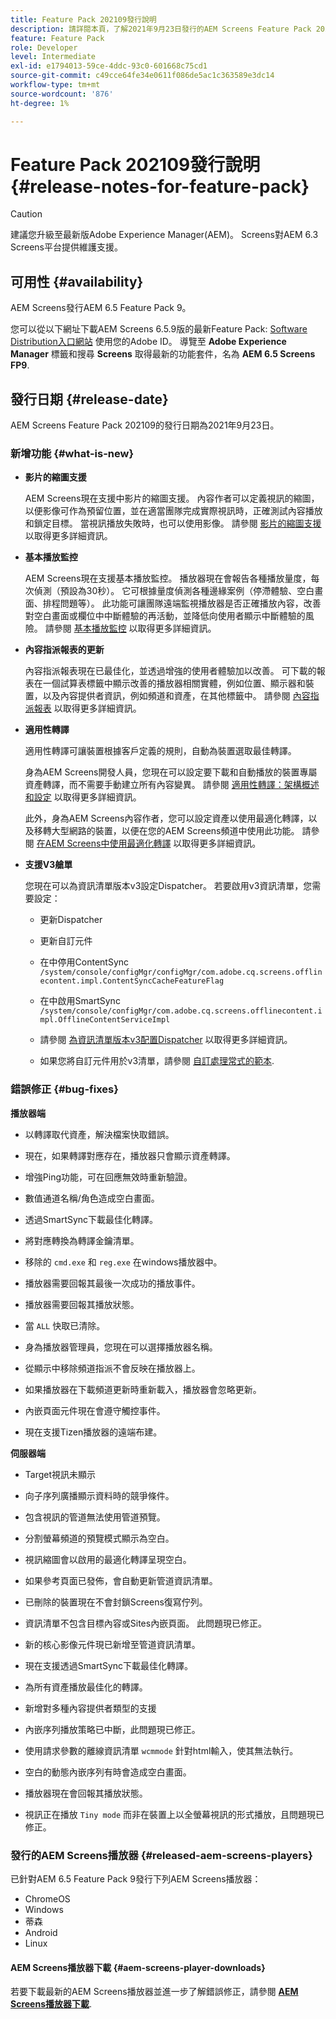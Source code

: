```yaml
---
title: Feature Pack 202109發行說明
description: 請詳閱本頁，了解2021年9月23日發行的AEM Screens Feature Pack 202109的相關資訊。
feature: Feature Pack
role: Developer
level: Intermediate
exl-id: e1794013-59ce-4ddc-93c0-601668c75cd1
source-git-commit: c49cce64fe34e0611f086de5ac1c363589e3dc14
workflow-type: tm+mt
source-wordcount: '876'
ht-degree: 1%

---
```


# Feature Pack 202109發行說明 {#release-notes-for-feature-pack}

>[!CAUTION]
>建議您升級至最新版Adobe Experience Manager(AEM)。 Screens對AEM 6.3 Screens平台提供維護支援。

## 可用性 {#availability}

AEM Screens發行AEM 6.5 Feature Pack 9。

您可以從以下網址下載AEM Screens 6.5.9版的最新Feature Pack: [Software Distribution入口網站](https://experience.adobe.com/#/downloads/content/software-distribution/en/aem.html) 使用您的Adobe ID。 導覽至 **Adobe Experience Manager** 標籤和搜尋 **Screens** 取得最新的功能套件，名為 **AEM 6.5 Screens FP9**.

## 發行日期 {#release-date}

AEM Screens Feature Pack 202109的發行日期為2021年9月23日。

### 新增功能 {#what-is-new}

* **影片的縮圖支援**

   AEM Screens現在支援中影片的縮圖支援。 內容作者可以定義視訊的縮圖，以便影像可作為預留位置，並在適當團隊完成實際視訊時，正確測試內容播放和鎖定目標。 當視訊播放失敗時，也可以使用影像。
請參閱 [影片的縮圖支援](/help/user-guide/thumbnail-support.md) 以取得更多詳細資訊。

* **基本播放監控**

   AEM Screens現在支援基本播放監控。 播放器現在會報告各種播放量度，每次偵測（預設為30秒）。 它可根據量度偵測各種邊緣案例（停滯體驗、空白畫面、排程問題等）。 此功能可讓團隊遠端監視播放器是否正確播放內容，改善對空白畫面或欄位中中斷體驗的再活動，並降低向使用者顯示中斷體驗的風險。
請參閱 [基本播放監控](https://experienceleague.adobe.com/docs/experience-manager-screens/user-guide/administering/installing-screens-player.html?lang=en#playback-monitoring) 以取得更多詳細資訊。

* **內容指派報表的更新**

   內容指派報表現在已最佳化，並透過增強的使用者體驗加以改善。 可下載的報表在一個試算表標籤中顯示改善的播放器相關實體，例如位置、顯示器和裝置，以及內容提供者資訊，例如頻道和資產，在其他標籤中。
請參閱 [內容指派報表](/help/user-guide/content-assignment-report.md) 以取得更多詳細資訊。

* **適用性轉譯**

   適用性轉譯可讓裝置根據客戶定義的規則，自動為裝置選取最佳轉譯。

   身為AEM Screens開發人員，您現在可以設定要下載和自動播放的裝置專屬資產轉譯，而不需要手動建立所有內容變異。 請參閱 [適用性轉譯：架構概述和設定](/help/user-guide/adaptive-renditions.md) 以取得更多詳細資訊。

   此外，身為AEM Screens內容作者，您可以設定資產以使用最適化轉譯，以及移轉大型網路的裝置，以便在您的AEM Screens頻道中使用此功能。 請參閱 [在AEM Screens中使用最適化轉譯](/help/user-guide/using-adaptive-renditions.md) 以取得更多詳細資訊。

* **支援V3艙單**

   您現在可以為資訊清單版本v3設定Dispatcher。 若要啟用v3資訊清單，您需要設定：

   * 更新Dispatcher

   * 更新自訂元件

   * 在中停用ContentSync `/system/console/configMgr/configMgr/com.adobe.cq.screens.offlinecontent.impl.ContentSyncCacheFeatureFlag`

   * 在中啟用SmartSync `/system/console/configMgr/com.adobe.cq.screens.offlinecontent.impl.OfflineContentServiceImpl`

   * 請參閱 [為資訊清單版本v3配置Dispatcher](https://experienceleague.adobe.com/docs/experience-manager-screens/user-guide/administering/dispatcher-configurations-aem-screens.html?lang=en#configuring-dispatcherv3) 以取得更多詳細資訊。
   * 如果您將自訂元件用於v3清單，請參閱 [自訂處理常式的範本](https://experienceleague.adobe.com/docs/experience-manager-screens/user-guide/developing/developing-custom-component-tutorial-develop.html?lang=en#custom-handlers).


### 錯誤修正 {#bug-fixes}

**播放器端**

* 以轉譯取代資產，解決檔案快取錯誤。

* 現在，如果轉譯對應存在，播放器只會顯示資產轉譯。

* 增強Ping功能，可在回應無效時重新驗證。

* 數值通道名稱/角色造成空白畫面。

* 透過SmartSync下載最佳化轉譯。

* 將對應轉換為轉譯金鑰清單。

* 移除的 `cmd.exe` 和 `reg.exe` 在windows播放器中。

* 播放器需要回報其最後一次成功的播放事件。

* 播放器需要回報其播放狀態。

* 當 `ALL` 快取已清除。

* 身為播放器管理員，您現在可以選擇播放器名稱。

* 從顯示中移除頻道指派不會反映在播放器上。

* 如果播放器在下載頻道更新時重新載入，播放器會忽略更新。

* 內嵌頁面元件現在會遵守觸控事件。

* 現在支援Tizen播放器的遠端布建。

**伺服器端**

* Target視訊未顯示
* 向子序列廣播顯示資料時的競爭條件。

* 包含視訊的管道無法使用管道預覽。

* 分割螢幕頻道的預覽模式顯示為空白。

* 視訊縮圖會以啟用的最適化轉譯呈現空白。

* 如果參考頁面已發佈，會自動更新管道資訊清單。

* 已刪除的裝置現在不會封鎖Screens復寫佇列。

* 資訊清單不包含目標內容或Sites內嵌頁面。 此問題現已修正。

* 新的核心影像元件現已新增至管道資訊清單。

* 現在支援透過SmartSync下載最佳化轉譯。

* 為所有資產播放最佳化的轉譯。

* 新增對多種內容提供者類型的支援

* 內嵌序列播放策略已中斷，此問題現已修正。

* 使用請求參數的離線資訊清單 `wcmmode` 針對html輸入，使其無法執行。

* 空白的動態內嵌序列有時會造成空白畫面。

* 播放器現在會回報其播放狀態。

* 視訊正在播放 `Tiny mode` 而非在裝置上以全螢幕視訊的形式播放，且問題現已修正。

### 發行的AEM Screens播放器 {#released-aem-screens-players}

已針對AEM 6.5 Feature Pack 9發行下列AEM Screens播放器：

* ChromeOS
* Windows
* 蒂森
* Android
* Linux

#### AEM Screens播放器下載  {#aem-screens-player-downloads}

若要下載最新的AEM Screens播放器並進一步了解錯誤修正，請參閱 **[AEM Screens播放器下載](https://download.macromedia.com/screens/index.html)**.
